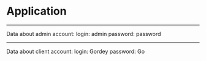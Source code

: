 # Application

---

Data about admin account:
login: admin
password: password

---

Data about client account:
login: Gordey
password: Go
